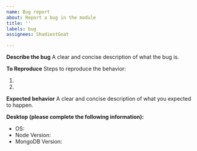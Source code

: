 ```yaml
---
name: Bug report
about: Report a bug in the module
title: ''
labels: bug
assignees: ShadiestGoat

---
```


<!--  Before reporting, make sure that you are on the latest version of the module -->

**Describe the bug**
A clear and concise description of what the bug is.

**To Reproduce**
Steps to reproduce the behavior:

1. 
2. 

**Expected behavior**
A clear and concise description of what you expected to happen.

**Desktop (please complete the following information):**
- OS: 
- Node Version:
- MongoDB Version:
